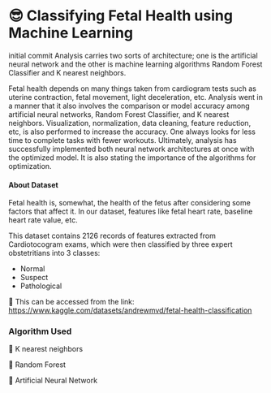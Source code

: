 
# 😎 Classifying Fetal Health using Machine Learning

initial commit
Analysis carries two sorts of architecture; one is the artificial neural network and the other is machine learning algorithms Random Forest Classifier and K nearest neighbors.

Fetal health depends on many things taken from cardiogram tests such as uterine contraction, fetal movement, light deceleration, etc. Analysis went in a manner that it also involves the comparison or model accuracy among artificial neural networks, Random Forest Classifier, and K nearest neighbors. Visualization, normalization, data cleaning, feature reduction, etc, is also performed to increase the accuracy. One always looks for less time to complete tasks with fewer workouts. Ultimately, analysis has successfully implemented both neural network architectures at once with the optimized model. It is also stating the importance of the algorithms for optimization.
#### About Dataset
Fetal health is, somewhat, the health of the fetus after considering some factors that affect it. In our dataset, features like fetal heart rate, baseline heart rate value, etc.

This dataset contains 2126 records of features extracted from Cardiotocogram exams, which were then classified by three expert obstetritians into 3 classes:
- Normal
- Suspect
- Pathological


🎯 This can be accessed from the link: 
https://www.kaggle.com/datasets/andrewmvd/fetal-health-classification


### Algorithm Used
🎯 K nearest neighbors

🎯 Random Forest 

🎯 Artificial Neural Network 

